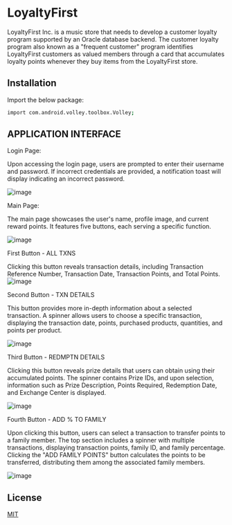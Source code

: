 # LoyaltyFirst

LoyaltyFirst Inc. is a music store that needs to develop a customer loyalty program supported by an Oracle database backend. The customer loyalty program also known as a "frequent customer" program identifies LoyaltyFirst customers as valued members through a card that accumulates loyalty points whenever they buy items from the LoyaltyFirst store. 

## Installation

Import the below package:

```bash
import com.android.volley.toolbox.Volley;
```

## APPLICATION INTERFACE
Login Page: 

Upon accessing the login page, users are prompted to enter their username and password. If incorrect credentials are provided, a notification toast will display indicating an incorrect password.

![image](https://github.com/rahulkumarmmmut/LoyaltyFirst1/assets/87722928/6f52d36f-e554-460b-8672-c0f832bcaee2)


Main Page: 

The main page showcases the user's name, profile image, and current reward points. It features five buttons, each serving a specific function.

![image](https://github.com/rahulkumarmmmut/LoyaltyFirst1/assets/87722928/3ad9a369-1d38-411e-9484-c2480c349df5)


First Button - ALL TXNS

Clicking this button reveals transaction details, including Transaction Reference Number, Transaction Date, Transaction Points, and Total Points.
![image](https://github.com/rahulkumarmmmut/LoyaltyFirst1/assets/87722928/a70615d6-ddbd-49da-9373-e1e8e0defd2e)

Second Button - TXN DETAILS

This button provides more in-depth information about a selected transaction. A spinner allows users to choose a specific transaction, displaying the transaction date, points, purchased products, quantities, and points per product.

![image](https://github.com/rahulkumarmmmut/LoyaltyFirst1/assets/87722928/6611c668-ad37-40b1-a105-e5da7945f715)

Third Button - REDMPTN DETAILS

Clicking this button reveals prize details that users can obtain using their accumulated points. The spinner contains Prize IDs, and upon selection, information such as Prize Description, Points Required, Redemption Date, and Exchange Center is displayed.

![image](https://github.com/rahulkumarmmmut/LoyaltyFirst1/assets/87722928/541cb4f3-be21-4105-a9ae-cea761276300)

Fourth Button - ADD % TO FAMILY

Upon clicking this button, users can select a transaction to transfer points to a family member. The top section includes a spinner with multiple transactions, displaying transaction points, family ID, and family percentage. Clicking the "ADD FAMILY POINTS" button calculates the points to be transferred, distributing them among the associated family members.

![image](https://github.com/rahulkumarmmmut/LoyaltyFirst1/assets/87722928/1661e414-eecc-45f6-9e85-b63d81cf6729)


## License

[MIT](https://choosealicense.com/licenses/mit/)
